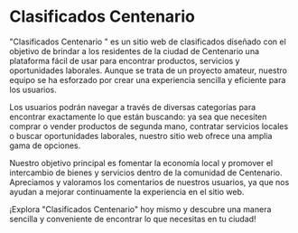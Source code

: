# Clasificados Centenario

"Clasificados Centenario " es un sitio web de clasificados diseñado con el objetivo de brindar a los residentes de la ciudad de Centenario una plataforma fácil de usar para encontrar productos, servicios y oportunidades laborales. Aunque se trata de un proyecto amateur, nuestro equipo se ha esforzado por crear una experiencia sencilla y eficiente para los usuarios.

Los usuarios podrán navegar a través de diversas categorías para encontrar exactamente lo que están buscando: ya sea que necesiten comprar o vender productos de segunda mano, contratar servicios locales o buscar oportunidades laborales, nuestro sitio web ofrece una amplia gama de opciones.

Nuestro objetivo principal es fomentar la economía local y promover el intercambio de bienes y servicios dentro de la comunidad de Centenario. Apreciamos y valoramos los comentarios de nuestros usuarios, ya que nos ayudan a mejorar continuamente la experiencia en el sitio web.

¡Explora "Clasificados Centenario" hoy mismo y descubre una manera sencilla y conveniente de encontrar lo que necesitas en tu ciudad!
